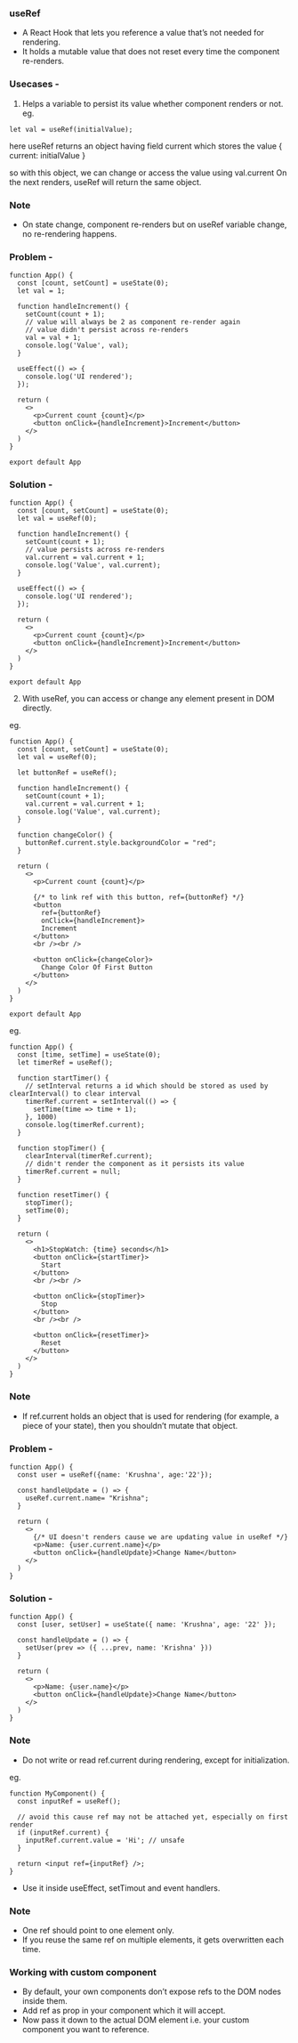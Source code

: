 ### useRef ###
- A React Hook that lets you reference a value that’s not needed for rendering.
- It holds a mutable value that does not reset every time the component re-renders.

### Usecases -
1. Helps a variable to persist its value whether component renders or not.
eg.
```
let val = useRef(initialValue);
```

here useRef returns an object having field current which stores the value
{
  current: initialValue
}

so with this object, we can change or access the value using val.current
On the next renders, useRef will return the same object.

### Note
- On state change, component re-renders but on useRef variable change, no re-rendering happens.

### Problem -
```
function App() {
  const [count, setCount] = useState(0);
  let val = 1;

  function handleIncrement() {
    setCount(count + 1);
    // value will always be 2 as component re-render again
    // value didn't persist across re-renders
    val = val + 1; 
    console.log('Value', val);
  }

  useEffect(() => {
    console.log('UI rendered');
  });

  return (
    <>
      <p>Current count {count}</p>
      <button onClick={handleIncrement}>Increment</button>
    </>
  )
}

export default App
```

### Solution -
```
function App() {
  const [count, setCount] = useState(0);
  let val = useRef(0);

  function handleIncrement() {
    setCount(count + 1);
    // value persists across re-renders
    val.current = val.current + 1;
    console.log('Value', val.current);
  }

  useEffect(() => {
    console.log('UI rendered');
  });

  return (
    <>
      <p>Current count {count}</p>
      <button onClick={handleIncrement}>Increment</button>
    </>
  )
}

export default App
```

2. With useRef, you can access or change any element present in DOM directly.

eg.
```
function App() {
  const [count, setCount] = useState(0);
  let val = useRef(0);

  let buttonRef = useRef();

  function handleIncrement() {
    setCount(count + 1);
    val.current = val.current + 1;
    console.log('Value', val.current);
  }

  function changeColor() {
    buttonRef.current.style.backgroundColor = "red";
  }

  return (
    <>
      <p>Current count {count}</p>

      {/* to link ref with this button, ref={buttonRef} */}
      <button
        ref={buttonRef}
        onClick={handleIncrement}>
        Increment
      </button>
      <br /><br />

      <button onClick={changeColor}>
        Change Color Of First Button
      </button>
    </>
  )
}

export default App
```

eg.
```
function App() {
  const [time, setTime] = useState(0);
  let timerRef = useRef();

  function startTimer() {
    // setInterval returns a id which should be stored as used by clearInterval() to clear interval
    timerRef.current = setInterval(() => {
      setTime(time => time + 1);
    }, 1000)
    console.log(timerRef.current);
  }

  function stopTimer() {
    clearInterval(timerRef.current);
    // didn't render the component as it persists its value
    timerRef.current = null;
  }

  function resetTimer() {
    stopTimer();
    setTime(0);
  }

  return (
    <>
      <h1>StopWatch: {time} seconds</h1>
      <button onClick={startTimer}>
        Start
      </button>
      <br /><br />

      <button onClick={stopTimer}>
        Stop
      </button>
      <br /><br />

      <button onClick={resetTimer}>
        Reset
      </button>
    </>
  )
}
```

### Note
-  If ref.current holds an object that is used for rendering (for example, a piece of your state), then you shouldn’t mutate that object.

### Problem -
```
function App() {
  const user = useRef({name: 'Krushna', age:'22'});

  const handleUpdate = () => {
    useRef.current.name= "Krishna";
  }

  return (
    <>
      {/* UI doesn't renders cause we are updating value in useRef */}
      <p>Name: {user.current.name}</p> 
      <button onClick={handleUpdate}>Change Name</button>
    </>
  )
}
```

### Solution -
```
function App() {
  const [user, setUser] = useState({ name: 'Krushna', age: '22' });

  const handleUpdate = () => {
    setUser(prev => ({ ...prev, name: 'Krishna' }))
  }

  return (
    <>
      <p>Name: {user.name}</p>
      <button onClick={handleUpdate}>Change Name</button>
    </>
  )
}
```

### Note
- Do not write or read ref.current during rendering, except for initialization. 

eg.
```
function MyComponent() {
  const inputRef = useRef();

  // avoid this cause ref may not be attached yet, especially on first render
  if (inputRef.current) {
    inputRef.current.value = 'Hi'; // unsafe
  }

  return <input ref={inputRef} />;
}
```

- Use it inside useEffect, setTimout and event handlers.

### Note
- One ref should point to one element only.
- If you reuse the same ref on multiple elements, it gets overwritten each time.

### Working with custom component
- By default, your own components don’t expose refs to the DOM nodes inside them.
- Add ref as prop in your component which it will accept.
- Now pass it down to the actual DOM element i.e. your custom component you want to reference.